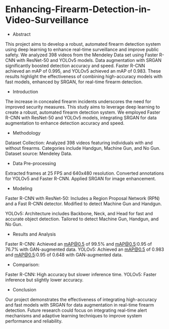 # Enhancing-Firearm-Detection-in-Video-Surveillance

* Abstract
  
This project aims to develop a robust, automated firearm detection system using deep learning to enhance real-time surveillance and improve public safety. We analyzed 398 videos from the Mendeley Data set using Faster R-CNN with ResNet-50 and YOLOv5 models. Data augmentation with SRGAN significantly boosted detection accuracy and speed. Faster R-CNN achieved an mAP of 0.995, and YOLOv5 achieved an mAP of 0.983. These results highlight the effectiveness of combining high-accuracy models with fast models, enhanced by SRGAN, for real-time firearm detection.

* Introduction
  
The increase in concealed firearm incidents underscores the need for improved security measures. This study aims to leverage deep learning to create a robust, automated firearm detection system. We employed Faster R-CNN with ResNet-50 and YOLOv5 models, integrating SRGAN for data augmentation to enhance detection accuracy and speed.

* Methodology
  
Dataset Collection: Analyzed 398 videos featuring individuals with and without firearms.
Categories include Handgun, Machine Gun, and No Gun.
Dataset source: Mendeley Data.

* Data Pre-processing
  
Extracted frames at 25 FPS and 640x480 resolution.
Converted annotations for YOLOv5 and Faster R-CNN.
Applied SRGAN for image enhancement.

* Modeling
  
Faster R-CNN with ResNet-50: Includes a Region Proposal Network (RPN) and a Fast R-CNN detector.
Modified to detect Machine Gun and Handgun.

YOLOv5: Architecture includes Backbone, Neck, and Head for fast and accurate object detection.
Tailored to detect Machine Gun, Handgun, and No Gun.

* Results and Analysis
  
Faster R-CNN: Achieved an mAP@0.5 of 99.5% and mAP@0.5:0.95 of 76.7% with GAN-augmented data.
YOLOv5: Achieved an mAP@0.5 of 0.983 and mAP@0.5:0.95 of 0.648 with GAN-augmented data.

* Comparison:
  
Faster R-CNN: High accuracy but slower inference time.
YOLOv5: Faster inference but slightly lower accuracy.

* Conclusion
  
Our project demonstrates the effectiveness of integrating high-accuracy and fast models with SRGAN for data augmentation in real-time firearm detection. Future research could focus on integrating real-time alert mechanisms and adaptive learning techniques to improve system performance and reliability.







